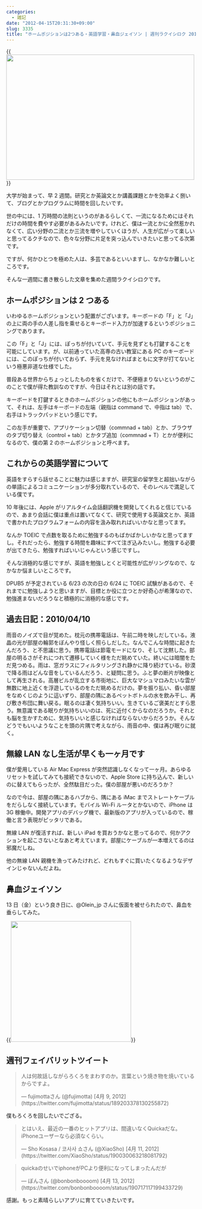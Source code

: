 ```yaml
---
categories:
  - 雑記
date: "2012-04-15T20:31:30+09:00"
slug: 3335
title: "ホームポジションは2つある・英語学習・鼻血ジェイソン | 週刊ラクイシロク 2012 年第 15 週"
---
```


{{<img alt="" src="/images/2012/04/3335_1.jpg" width="500" height="332">}}

大学が始まって、早 2 週間。研究とか英論文とか講義課題とかを効率よく捌いて、ブログとかプログラムに時間を回したいです。

世の中には、1 万時間の法則というのがあるらしくて、一流になるためにはそれだけの時間を費やす必要があるみたいです。けれど、僕は一流とかに全然惹かれなくて、広い分野の二流とか三流を増やしていくほうが、人生が広がって楽しいと思ってるクチなので、色々な分野に片足を突っ込んでいきたいと思ってる次第です。

ですが、何かひとつを極めた人は、多芸であるといいますし、なかなか難しいところです。

そんな一週間に書き散らした文章を集めた週間ラクイシロクです。

## ホームポジションは 2 つある

いわゆるホームポジションという配置がございます。キーボードの「F」と「J」の上に両の手の人差し指を乘せるとキーボード入力が加速するというポジショニングであります。

この「F」と「J」には、ぽっちが付いていて、手元を見ずとも打鍵することを可能にしています。が、以前通っていた高専の古い教室にある PC のキーボードには、このぽっちが付いておらず、手元を見なければまともに文字が打てないという極悪非道な仕様でした。

普段ある世界からちょっとしたものを省くだけで、不便極まりないというのがこのことで僕が得た教訓なのですが、今日はそれとは別の話です。

キーボードを打鍵するときのホームポジションの他にもホームポジションがあって、それは、左手はキーボードの左端（親指は command で、中指は tab）で、右手はトラックパッドという感じです。

この左手が重要で、アプリケーション切替（commnad + tab）とか、ブラウザのタブ切り替え（control + tab）とかタブ追加（commnad + T）とかが便利になるので、僕の第 2 のホームポジションと呼べます。

## これからの英語学習について

英語をすらすら話せることに魅力は感じますが、研究室の留学生と超拙いながらの単語によるコミュニケーションが多分取れているので、そのレベルで満足している僕です。

10 年後には、Apple がリアルタイム会話翻訳機を開発してくれると信じているので、あまり会話に僕は重点は置いてなくて、研究で使用する英論文とか、英語で書かれたプログラムフォームの内容を汲み取れればいいかなと思ってます。

なんか TOEIC で点数を取るために勉強するのもばかばかしいかなと思ってますし。それだったら、勉強する時間を趣味にすべて注ぎ込みたいし。勉強する必要が出てきたら、勉強すればいいじゃんという感じですし。

そんな消極的な感じですが、英語を勉強しとくと可能性が広がリングなので、なかなか悩ましいところです。

DPUB5 が予定されている 6/23 の次の日の 6/24 に TOEIC 試験があるので、それまでに勉強しようと思いますが、目標とか役に立つとか好奇心が希薄なので、勉強進まないだろうなと積極的に消極的な感じです。

## 過去日記：2010/04/10

雨音のノイズで目が覚めた。枕元の携帯電話は、午前二時を映しだしている。液晶の光が部屋の輪郭をぼんやり怪しく照らしだした。なんでこんな時間に起きたんだろう、と不思議に思う。携帯電話は節電モードになり、そして沈黙した。部屋の明るさがそれにつれて遷移していく様をただ眺めていた。終いには暗闇をただ見つめる。雨は、窓ガラスにフィルタリングされ静かに降り続けている。砂漠で降る雨はどんな音をしているんだろう、と疑問に思う。ふと夢の断片が映像として再生される。高層ビルが乱立する市街地に、巨大なマシュマロみたいな雲が無数に地上近くを浮遊しているのをただ眺めるだけの。夢を振り払い、昏い部屋をなめくじのように這いずり、部屋の隅にあるペットボトルの水を飲み干し、再び敷き布団に舞い戻る。眠るのは凄く気持ちいい。生きているご褒美だとすら思う。無意識である眠りが気持ちいいのは、死に近付くからなのだろうか。それとも脳を生かすために、気持ちいいと感じなければならないからだろうか。そんなどうでもいいようなことを頭の片隅で考えながら、雨音の中、僕は再び眠りに就く。

## 無線 LAN なし生活が早くも一ヶ月です

僕が愛用している Air Mac Express が突然認識しなくなって一ヶ月。あらゆるリセットを試してみても接続できないので、Apple Store に持ち込んで、新しいのに替えてもらったが、全然駄目だった。僕の部屋が悪いのだろうか？

なので今は、部屋の隅にあるハブから、隅にある iMac までストレートケーブルをだらしなく接続しています。モバイル Wi-Fi ルータとかないので、iPhone は 3G 稼働中。開発アプリのデバッグ機で、最新版のアプリが入っているので、稼働と言う表現がピッタリである。

無線 LAN が復活すれば、新しい iPad を買おうかなと思ってるので、何かアクションを起こさないとなあと考えています。部屋にケーブルが一本増えてるのは邪魔だしね。

他の無線 LAN 親機を漁ってみたけれど、どれもすぐに買いたくなるようなデザインじゃないんだよね。

## 鼻血ジェイソン

13 日（金）という良き日に、@Olein_jp さんに仮面を被せられたので、鼻血を垂らしてみた。

{{<img alt="" src="/images/2012/04/3335_2.png" width="320" height="320">}}

## 週刊フェイバリットツイート

<blockquote class="twitter-tweet" lang="ja"><p>人は何故話しながらろくろをまわすのか。言葉という焼き物を焼いているからですよ。</p>&mdash; fujimottaさん (@fujimotta) [4月 9, 2012](https://twitter.com/fujimotta/status/189203378130255872)</p></blockquote>

僕もろくろを回したいでござる。

<blockquote class="twitter-tweet" lang="ja"><p>とはいえ、最近の一番のヒットアプリは、間違いなくQuickaだな。iPhoneユーザーなら必須なくらい。</p>&mdash; Sho Kosasa / 코사사 쇼さん (@XiaoSho) [4月 11, 2012](https://twitter.com/XiaoSho/status/190030063218081792)</p></blockquote>

<blockquote class="twitter-tweet" lang="ja"><p>quickaのせいでiphoneがPCより便利になってしまったんだが</p>&mdash; ぼんさん (@bonbonboooom) [4月 13, 2012](https://twitter.com/bonbonboooom/status/190717117199433729)</p></blockquote>

感謝。もっと素晴らしいアプリに育てていきたいです。
